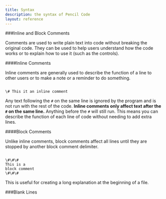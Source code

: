 ```yaml
---
title: Syntax
description: the syntax of Pencil Code
layout: reference
---
```


###Inline and Block Comments

Comments are used to write plain text into code without breaking the original code. They can be used to help users understand how the code works or to explain how to use it (such as the controls). 

####Inline Comments

Inline comments are generally used to describe the function of a line to other users or to make a note or a reminder to do something. 

<code class="jumbo">
<span data-dfn="inline comment delimiter">\#</span> This it an inline comment
</code>

Any text following the `#` on the same line is ignored by the program and is not run with the rest of the code. **Inline comments only affect text after the `#` on the same line.** Anything before the `#` will still run. This means you can describe the function of each line of code without needing to add extra lines. 

####Block Comments

Unlike inline comments, block comments affect all lines until they are stopped by another block comment delimiter. 

<code class="jumbo">
<span data-dfnup="block comment delimiter">\#\#\#</span>
This is a
block comment
\#\#\#
</code>

This is useful for creating a long explanation at the beginning of a file. 

###Blank Lines
